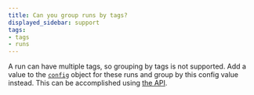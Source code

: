 ```yaml
---
title: Can you group runs by tags?
displayed_sidebar: support
tags:
- tags
- runs
---
```

A run can have multiple tags, so grouping by tags is not supported. Add a value to the [`config`](../guides/track/config.md) object for these runs and group by this config value instead. This can be accomplished using [the API](../guides/track/config#set-the-configuration-after-your-run-has-finished).